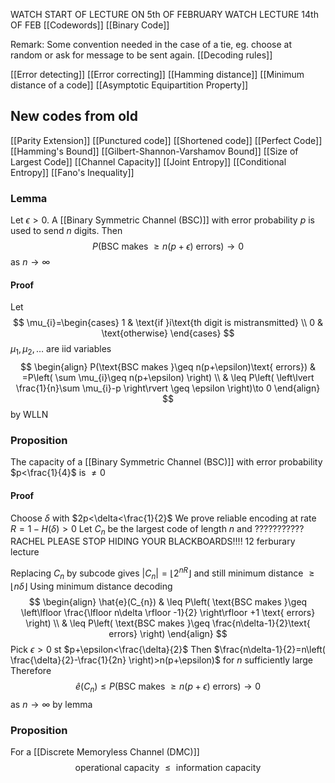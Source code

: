 WATCH START OF LECTURE  ON 5th OF FEBRUARY
WATCH LECTURE 14th OF FEB
[[Codewords]]
[[Binary Code]]



Remark:
Some convention needed in the case of a tie, eg. choose at random or ask for message to be sent again.
[[Decoding rules]]

[[Error detecting]]
[[Error correcting]]
[[Hamming distance]]
[[Minimum distance of a code]]
[[Asymptotic Equipartition Property]]
## New codes from old
[[Parity Extension]]
[[Punctured code]]
[[Shortened code]]
[[Perfect Code]]
[[Hamming's Bound]]
[[Gilbert-Shannon-Varshamov Bound]]
[[Size of Largest Code]]
[[Channel Capacity]]
[[Joint Entropy]]
[[Conditional Entropy]]
[[Fano's Inequality]]
### Lemma
Let $\epsilon>0$. A [[Binary Symmetric Channel (BSC)]] with error probability $p$ is used to send $n$ digits. Then
$$
P(\text{BSC makes }\geq n(p+\epsilon) \text{ errors})\to 0
$$
as $n\to \infty$
#### Proof
Let 
$$
\mu_{i}=\begin{cases}
1 & \text{if }i\text{th digit is mistransmitted} \\
0 & \text{otherwise}
\end{cases}
$$
$\mu_{1},\mu_{2},\dots$ are iid variables
$$
\begin{align}
P(\text{BSC makes }\geq n(p+\epsilon)\text{ errors}) & =P\left( \sum \mu_{i}\geq n(p+\epsilon) \right) \\
 & \leq P\left( \left\lvert  \frac{1}{n}\sum \mu_{i}-p  \right\rvert \geq \epsilon \right)\to 0
\end{align}
$$
by WLLN

### Proposition
The capacity of a [[Binary Symmetric Channel (BSC)]] with error probability $p<\frac{1}{4}$ is $\neq 0$

#### Proof
Choose $\delta$ with $2p<\delta<\frac{1}{2}$
We prove reliable encoding at rate $R=1-H(\delta)>0$
Let $C_{n}$ be the largest code of length $n$ and 
??????????? RACHEL PLEASE STOP HIDING YOUR BLACKBOARDS!!!!
12 ferburary lecture

Replacing $C_{n}$ by subcode gives $\lvert C_{n} \rvert=\lfloor 2^{nR} \rfloor$ and still minimum distance $\geq \lfloor n\delta \rfloor$
Using minimum distance decoding 
$$
\begin{align}
\hat{e}(C_{n}) & \leq P\left( \text{BSC makes }\geq \left\lfloor  \frac{\lfloor n\delta \rfloor -1}{2}  \right\rfloor +1 \text{ errors} \right) \\
 & \leq P\left( \text{BSC makes }\geq \frac{n\delta-1}{2}\text{ errors} \right)
\end{align}
$$
Pick $\epsilon>0$ st $p+\epsilon<\frac{\delta}{2}$
Then $\frac{n\delta-1}{2}=n\left( \frac{\delta}{2}-\frac{1}{2n} \right)>n(p+\epsilon)$ for $n$ sufficiently large
Therefore
$$
\hat{e}(C_{n})\leq P(\text{BSC makes }\geq n(p+\epsilon)\text{ errors})\to 0
$$
as $n\to \infty$ by lemma


### Proposition
For a [[Discrete Memoryless Channel (DMC)]] 
$$
\text{operational capacity }\leq \text{ information capacity}
$$
